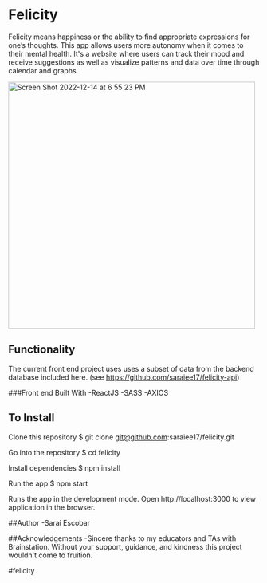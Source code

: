 # Felicity

Felicity means happiness or the ability to find appropriate expressions for one’s thoughts. This app allows users more autonomy when it comes to their mental health. It's a website where users can track their mood and receive suggestions as well as visualize patterns and data over time through calendar and graphs.

<img width="495" alt="Screen Shot 2022-12-14 at 6 55 23 PM" src="https://user-images.githubusercontent.com/104605078/207760352-306ba8ac-2ef7-4bbe-a991-7a8adb74f95a.png">

## Functionality

The current front end project uses uses a subset of data from the backend database included here. (see https://github.com/saraiee17/felicity-api)

###Front end Built With
-ReactJS
-SASS
-AXIOS

## To Install

Clone this repository
$ git clone git@github.com:saraiee17/felicity.git

Go into the repository
$ cd felicity

Install dependencies
$ npm install

Run the app
$ npm start

Runs the app in the development mode. Open http://localhost:3000 to view application in the browser.


##Author
-Sarai Escobar

##Acknowledgements
-Sincere thanks to my educators and TAs with Brainstation. Without your support, guidance, and kindness this project wouldn't come to fruition. 

#felicity
